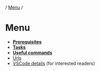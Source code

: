 / [Menu](/documentation/README.md) /

# Menu

- [**Prerequisites**](prerequisites.md)
- [**Tasks**](tasks/README.md)
- [**Useful commands**](useful-commands.md)
- [Urls](urls.md)
- [VSCode details](vscode.md) (for interested readers)
